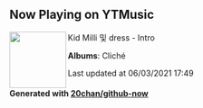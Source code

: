 ## Now Playing on YTMusic

[<img align="left" width="100" src="https://lh3.googleusercontent.com/0xN5sOQIk3GWL2YrKvDoDedE_nXxQS27HM4AvaHnleWNPoU4HMlNq3UsHYFgPrjgTsEBYXRAi0qg37k">](https://music.youtube.com/watch?v=cNUip3RNTa8)

Kid Milli 및 dress - Intro

**Albums**: Cliché

Last updated at 06/03/2021 17:49

#### Generated with [20chan/github-now](https://github.com/20chan/github-now)
